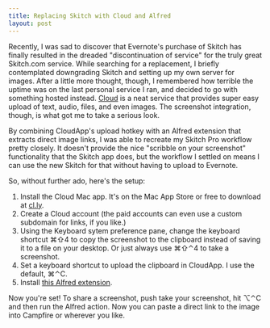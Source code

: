 ```yaml
---
title: Replacing Skitch with Cloud and Alfred
layout: post
---
```

Recently, I was sad to discover that Evernote's purchase of Skitch has finally resulted in the dreaded "discontinuation of service" for the truly great Skitch.com service. While searching for a replacement, I briefly contemplated downgrading Skitch and setting up my own server for images. After a little more thought, though, I remembered how terrible the uptime was on the last personal service I ran, and decided to go with something hosted instead. [Cloud](http://cl.ly) is a neat service that provides super easy upload of text, audio, files, and even images. The screenshot integration, though, is what got me to take a serious look.

By combining CloudApp's upload hotkey with an Alfred extension that extracts direct image links, I was able to recreate my Skitch Pro workflow pretty closely. It doesn't provide the nice "scribble on your screenshot" functionality that the Skitch app does, but the workflow I settled on means I can use the new Skitch for that without having to upload to Evernote.

So, without further ado, here's the setup:

1. Install the Cloud Mac app. It's on the Mac App Store or free to download at [cl.ly](http://cl.ly).
2. Create a Cloud account (the paid accounts can even use a custom subdomain for links, if you like.)
3. Using the Keyboard sytem preference pane, change the keyboard shortcut ⌘⇧4 to copy the screenshot to the clipboard instead of saving it to a file on your desktop. Or just always use ⌘⇧⌃4 to take a screenshot.
4. Set a keyboard shortcut to upload the clipboard in CloudApp. I use the default, ⌘⌃C.
5. Install [this Alfred extension](http://cl.ly/0Q05361j243G/download/CloudApp%20Image.alfredextension).

Now you're set! To share a screenshot, push take your screenshot, hit ⌥⌃C and then run the Alfred action. Now you can paste a direct link to the image into Campfire or wherever you like.